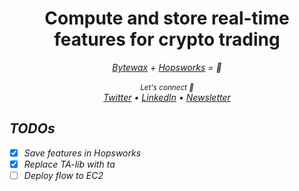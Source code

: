 <div align="center">
    <h1>Compute and store real-time features for crypto trading</h1>
    <i><a href="https://bytewax.io/">Bytewax</a> + <i><a href="https://www.hopsworks.ai/">Hopsworks</a></i> = 🚀
</div>

<br />

<div align="center">
    <sub>Let's connect 🤗</sub>
    <br />
    <a href="https://twitter.com/paulabartabajo_">Twitter</a> •
    <a href="https://www.linkedin.com/in/pau-labarta-bajo-4432074b/">LinkedIn</a> •
    <a href="https://paulabartabajo.substack.com/">Newsletter</a>
<br />
</div>

## TODOs

- [x] Save features in Hopsworks
- [x] Replace TA-lib with ta
- [ ] Deploy flow to EC2